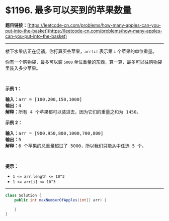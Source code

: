 # $1196. 最多可以买到的苹果数量

**题目链接：**[https://leetcode-cn.com/problems/how-many-apples-can-you-put-into-the-basket](https://leetcode-cn.com/problems/how-many-apples-can-you-put-into-the-basket)

---

<div class="content__1Y2H">
 <div class="notranslate">
  <p>楼下水果店正在促销，你打算买些苹果，<code>arr[i]</code>&nbsp;表示第&nbsp;<code>i</code>&nbsp;个苹果的单位重量。</p> 
  <p>你有一个购物袋，最多可以装&nbsp;<code>5000</code>&nbsp;单位重量的东西，算一算，最多可以往购物袋里装入多少苹果。</p> 
  <p>&nbsp;</p> 
  <p><strong>示例 1：</strong></p> 
  <pre class="language-text"><strong>输入：</strong>arr = [100,200,150,1000]
<strong>输出：</strong>4
<strong>解释：</strong>所有 4 个苹果都可以装进去，因为它们的重量之和为 1450。
</pre> 
  <p><strong>示例 2：</strong></p> 
  <pre class="language-text"><strong>输入：</strong>arr = [900,950,800,1000,700,800]
<strong>输出：</strong>5
<strong>解释：</strong>6 个苹果的总重量超过了 5000，所以我们只能从中任选 5 个。
</pre> 
  <p>&nbsp;</p> 
  <p><strong>提示：</strong></p> 
  <ul> 
   <li><code>1 &lt;= arr.length &lt;= 10^3</code></li> 
   <li><code>1 &lt;= arr[i] &lt;= 10^3</code></li> 
  </ul> 
 </div>
</div>

---

```java
class Solution {
    public int maxNumberOfApples(int[] arr) {
        
    }
}
```